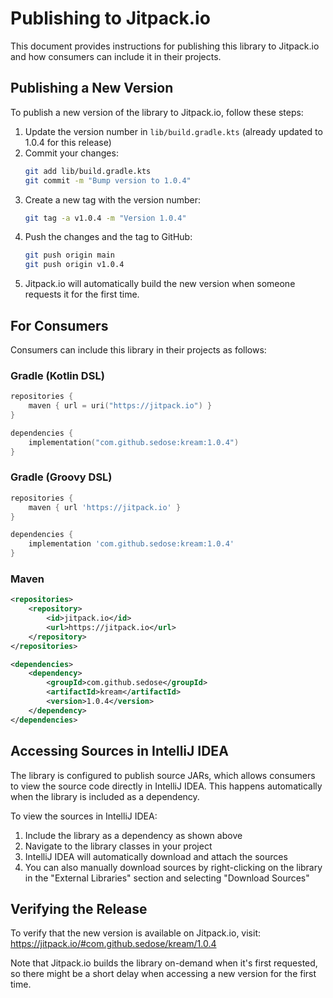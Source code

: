 # Publishing to Jitpack.io

This document provides instructions for publishing this library to Jitpack.io and how consumers can include it in their projects.

## Publishing a New Version

To publish a new version of the library to Jitpack.io, follow these steps:

1. Update the version number in `lib/build.gradle.kts` (already updated to 1.0.4 for this release)
2. Commit your changes:
   ```bash
   git add lib/build.gradle.kts
   git commit -m "Bump version to 1.0.4"
   ```
3. Create a new tag with the version number:
   ```bash
   git tag -a v1.0.4 -m "Version 1.0.4"
   ```
4. Push the changes and the tag to GitHub:
   ```bash
   git push origin main
   git push origin v1.0.4
   ```
5. Jitpack.io will automatically build the new version when someone requests it for the first time.

## For Consumers

Consumers can include this library in their projects as follows:

### Gradle (Kotlin DSL)

```kotlin
repositories {
    maven { url = uri("https://jitpack.io") }
}

dependencies {
    implementation("com.github.sedose:kream:1.0.4")
}
```

### Gradle (Groovy DSL)

```groovy
repositories {
    maven { url 'https://jitpack.io' }
}

dependencies {
    implementation 'com.github.sedose:kream:1.0.4'
}
```

### Maven

```xml
<repositories>
    <repository>
        <id>jitpack.io</id>
        <url>https://jitpack.io</url>
    </repository>
</repositories>

<dependencies>
    <dependency>
        <groupId>com.github.sedose</groupId>
        <artifactId>kream</artifactId>
        <version>1.0.4</version>
    </dependency>
</dependencies>
```

## Accessing Sources in IntelliJ IDEA

The library is configured to publish source JARs, which allows consumers to view the source code directly in IntelliJ IDEA. This happens automatically when the library is included as a dependency.

To view the sources in IntelliJ IDEA:
1. Include the library as a dependency as shown above
2. Navigate to the library classes in your project
3. IntelliJ IDEA will automatically download and attach the sources
4. You can also manually download sources by right-clicking on the library in the "External Libraries" section and selecting "Download Sources"

## Verifying the Release

To verify that the new version is available on Jitpack.io, visit:
https://jitpack.io/#com.github.sedose/kream/1.0.4

Note that Jitpack.io builds the library on-demand when it's first requested, so there might be a short delay when accessing a new version for the first time.